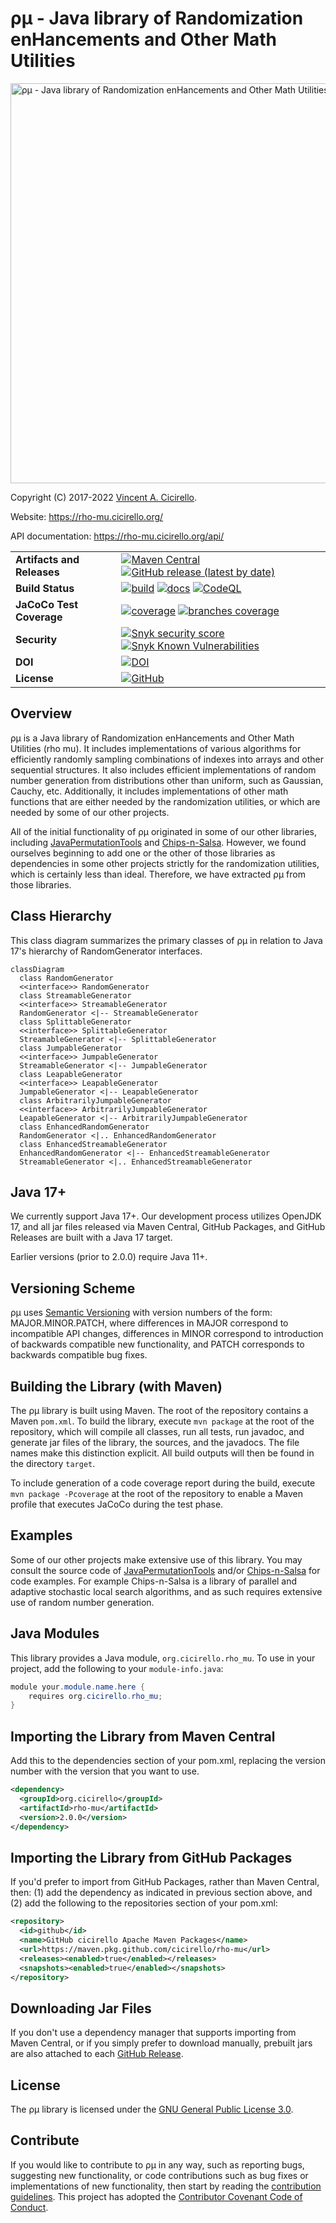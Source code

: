 # &rho;&mu; - Java library of Randomization enHancements and Other Math Utilities

<img src="../gh-pages/images/rho-mu.png" width="640" alt="&rho;&mu; - Java library of Randomization enHancements and Other Math Utilities">

Copyright (C) 2017-2022 [Vincent A. Cicirello](https://www.cicirello.org/).

Website: https://rho-mu.cicirello.org/

API documentation: https://rho-mu.cicirello.org/api/

| | |
| :--- | :--- |
| __Artifacts and Releases__ | [![Maven Central](https://img.shields.io/maven-central/v/org.cicirello/rho-mu.svg?label=Maven%20Central&logo=apachemaven)](https://search.maven.org/artifact/org.cicirello/rho-mu) [![GitHub release (latest by date)](https://img.shields.io/github/v/release/cicirello/rho-mu?logo=GitHub)](https://github.com/cicirello/rho-mu/releases) |
| __Build Status__ | [![build](https://github.com/cicirello/rho-mu/workflows/build/badge.svg)](https://github.com/cicirello/rho-mu/actions/workflows/build.yml) [![docs](https://github.com/cicirello/rho-mu/workflows/docs/badge.svg)](https://rho-mu.cicirello.org/api/) [![CodeQL](https://github.com/cicirello/rho-mu/actions/workflows/codeql-analysis.yml/badge.svg)](https://github.com/cicirello/rho-mu/actions/workflows/codeql-analysis.yml) |
| __JaCoCo Test Coverage__ | [![coverage](../badges/jacoco.svg)](https://github.com/cicirello/rho-mu/actions/workflows/build.yml) [![branches coverage](../badges/branches.svg)](https://github.com/cicirello/rho-mu/actions/workflows/build.yml) |
| __Security__ | [![Snyk security score](https://snyk-widget.herokuapp.com/badge/mvn/org.cicirello/rho-mu/badge.svg)](https://snyk.io/vuln/maven%3Aorg.cicirello%3Arho-mu) [![Snyk Known Vulnerabilities](https://snyk.io/test/github/cicirello/rho-mu/badge.svg)](https://snyk.io/test/github/cicirello/rho-mu) |
| __DOI__ | [![DOI](https://zenodo.org/badge/408560166.svg)](https://zenodo.org/badge/latestdoi/408560166) | 
| __License__ | [![GitHub](https://img.shields.io/github/license/cicirello/rho-mu)](https://github.com/cicirello/rho-mu/blob/main/LICENSE) | 

## Overview

&rho;&mu; is a Java library of Randomization enHancements and Other Math Utilities
(rho mu). It includes implementations of various algorithms for efficiently 
randomly sampling combinations of indexes into arrays and other sequential
structures. It also includes efficient implementations of random number generation from
distributions other than uniform, such as Gaussian, Cauchy, etc. Additionally, it 
includes implementations of other math functions that are either needed by the randomization 
utilities, or which are needed by some of our other projects.

All of the initial functionality of &rho;&mu; originated in some of our other
libraries, including [JavaPermutationTools](https://github.com/cicirello/JavaPermutationTools)
and [Chips-n-Salsa](https://github.com/cicirello/Chips-n-Salsa). However, we found ourselves 
beginning to add one or the other of those libraries as dependencies in some other projects
strictly for the randomization utilities, which is certainly less than ideal. Therefore, we 
have extracted &rho;&mu; from those libraries.

## Class Hierarchy

This class diagram summarizes the primary classes of &rho;&mu; in relation to Java 17's
hierarchy of RandomGenerator interfaces.

```mermaid
classDiagram
  class RandomGenerator
  <<interface>> RandomGenerator
  class StreamableGenerator
  <<interface>> StreamableGenerator
  RandomGenerator <|-- StreamableGenerator
  class SplittableGenerator
  <<interface>> SplittableGenerator
  StreamableGenerator <|-- SplittableGenerator
  class JumpableGenerator
  <<interface>> JumpableGenerator
  StreamableGenerator <|-- JumpableGenerator
  class LeapableGenerator
  <<interface>> LeapableGenerator
  JumpableGenerator <|-- LeapableGenerator
  class ArbitrarilyJumpableGenerator
  <<interface>> ArbitrarilyJumpableGenerator
  LeapableGenerator <|-- ArbitrarilyJumpableGenerator
  class EnhancedRandomGenerator
  RandomGenerator <|.. EnhancedRandomGenerator
  class EnhancedStreamableGenerator
  EnhancedRandomGenerator <|-- EnhancedStreamableGenerator
  StreamableGenerator <|.. EnhancedStreamableGenerator
```

## Java 17+

We currently support Java 17+. Our development process utilizes OpenJDK 17, and all
jar files released via Maven Central, GitHub Packages, and GitHub Releases are built
with a Java 17 target. 

Earlier versions (prior to 2.0.0) require Java 11+.

## Versioning Scheme

&rho;&mu; uses [Semantic Versioning](https://semver.org/) with 
version numbers of the form: MAJOR.MINOR.PATCH, where differences 
in MAJOR correspond to incompatible API changes, differences in MINOR 
correspond to introduction of backwards compatible new functionality, 
and PATCH corresponds to backwards compatible bug fixes. 

## Building the Library (with Maven)

The &rho;&mu; library is built using Maven. The root of the
repository contains a Maven `pom.xml`.  To build the library, 
execute `mvn package` at the root of the repository, which
will compile all classes, run all tests, run javadoc, and generate 
jar files of the library, the sources, and the javadocs. The file names
make this distinction explicit.  All build outputs will then
be found in the directory `target`.

To include generation of a code coverage report during the build,
execute `mvn package -Pcoverage` at the root of the repository to 
enable a Maven profile that executes JaCoCo during the test phase.

## Examples

Some of our other projects make extensive use of this library. You may
consult the source code of [JavaPermutationTools](https://github.com/cicirello/JavaPermutationTools)
and/or [Chips-n-Salsa](https://github.com/cicirello/Chips-n-Salsa) for code
examples. For example Chips-n-Salsa is a library of parallel and adaptive
stochastic local search algorithms, and as such requires extensive use of
random number generation.

## Java Modules

This library provides a Java module, `org.cicirello.rho_mu`. To use in your project,
add the following to your `module-info.java`:

```Java
module your.module.name.here {
	requires org.cicirello.rho_mu;
}
```

## Importing the Library from Maven Central

Add this to the dependencies section of your pom.xml, replacing 
the version number with the version that you want to use.

```XML
<dependency>
  <groupId>org.cicirello</groupId>
  <artifactId>rho-mu</artifactId>
  <version>2.0.0</version>
</dependency>
```

## Importing the Library from GitHub Packages

If you'd prefer to import from GitHub Packages, rather than Maven Central, 
then: (1) add the dependency as indicated in previous section above, and (2) add 
the following to the repositories section of your pom.xml:

```XML
<repository>
  <id>github</id>
  <name>GitHub cicirello Apache Maven Packages</name>
  <url>https://maven.pkg.github.com/cicirello/rho-mu</url>
  <releases><enabled>true</enabled></releases>
  <snapshots><enabled>true</enabled></snapshots>
</repository>
```

## Downloading Jar Files

If you don't use a dependency manager that supports importing from Maven Central,
or if you simply prefer to download manually, prebuilt jars are also attached to 
each [GitHub Release](https://github.com/cicirello/rho-mu/releases).

## License

The &rho;&mu; library is licensed under the [GNU General Public License 3.0](https://www.gnu.org/licenses/gpl-3.0.en.html).

## Contribute

If you would like to contribute to &rho;&mu; in any way, such 
as reporting bugs, suggesting new functionality, or code contributions 
such as bug fixes or implementations of new functionality, then start 
by reading the [contribution guidelines](https://github.com/cicirello/.github/blob/main/CONTRIBUTING.md).
This project has adopted 
the [Contributor Covenant Code of Conduct](https://github.com/cicirello/.github/blob/main/CODE_OF_CONDUCT.md).

